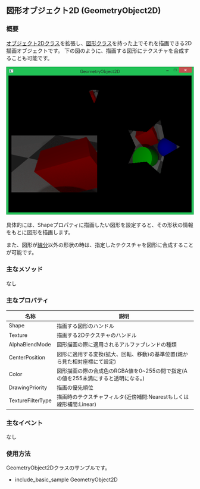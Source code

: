 ## 図形オブジェクト2D (GeometryObject2D)

### 概要

[オブジェクト2Dクラス](./Object2D.md)を拡張し、[図形クラス](./Shape.md)を持った上でそれを描画できる2D描画オブジェクトです。
下の図のように、描画する図形にテクスチャを合成することも可能です。

![図形オブジェクト2D](img/GeometryObject2D.png)

具体的には、Shapeプロパティに描画したい図形を設定すると、その形状の情報をもとに図形を描画します。

また、図形が[線分](./LineShape.md)以外の形状の時は、指定したテクスチャを図形に合成することが可能です。

### 主なメソッド

なし

### 主なプロパティ

| 名称 | 説明 |
|---|---|
| Shape | 描画する図形のハンドル |
| Texture | 描画する2Dテクスチャのハンドル |
| AlphaBlendMode | 図形描画の際に適用されるアルファブレンドの種類 |
| CenterPosition | 図形に適用する変換(拡大、回転、移動)の基準位置(親から見た相対座標にて設定) |
| Color | 図形描画の際の合成色のRGBA値を0~255の間で指定(Aの値を255未満にすると透明になる。)|
| DrawingPriority | 描画の優先順位|
| TextureFilterType | 描画時のテクスチャフィルタ(近傍補間:Nearestもしくは線形補間:Linear) |

### 主なイベント

なし

### 使用方法

GeometryObject2Dクラスのサンプルです。

* include_basic_sample GeometryObject2D